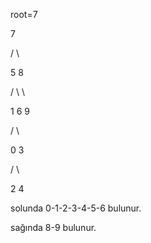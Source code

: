 root=7

7

/ \

5 8

/ \ \

1 6 9

/ \

0 3

/ \

2 4

solunda 0-1-2-3-4-5-6 bulunur.

sağında 8-9 bulunur.